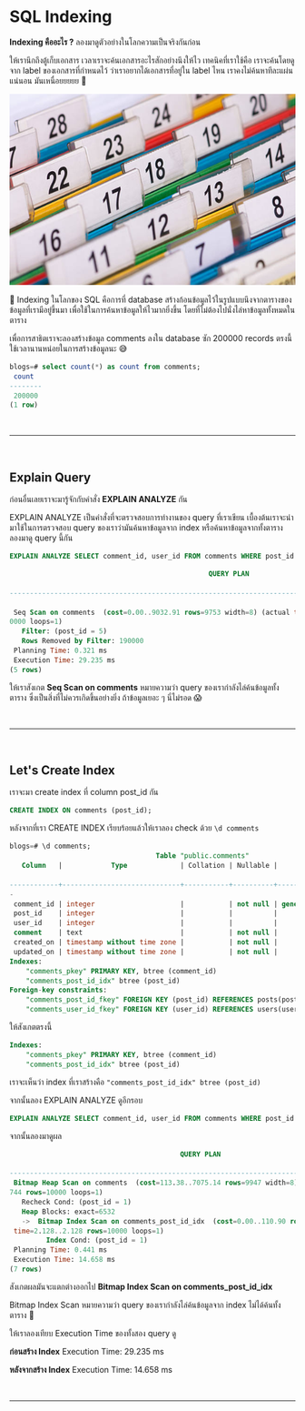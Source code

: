 # SQL Indexing

**Indexing คืออะไร ?** ลองมาดูตัวอย่างในโลกความเป็นจริงกันก่อน

ให้เรานึกถึงตู้เก็บเอกสาร เวลาเราจะค้นเอกสารอะไรสักอย่างนึงให้ไว เทคนิคที่เราใช้คือ เราจะค้นโดยดูจาก label ของเอกสารที่กำหนดไว้ ว่าเราอยากได้เอกสารที่อยู่ใน label ไหน เราคงไม่ค้นหาทีละแผ่นแน่นอน มันเหนื่อยยยยย 🥴

![Document sorted for archive](./images/documents-sorted.jpg)

🌟 Indexing ในโลกของ SQL คือการที่ database สร้างก้อนข้อมูลไว้ในรูปแบบนึงจากตารางของข้อมูลที่เรามีอยู่ขึ้นมา เพื่อใช้ในการค้นหาข้อมูลให้ไวมากยิ่งขึ้น โดยที่ไม่ต้องไปนั่งไล่หาข้อมูลทั้งหมดในตาราง

เพื่อการสาธิตเราจะลองสร้างข้อมูล comments ลงใน database ซัก 200000 records ตรงนี้ใช้เวลานานหน่อยในการสร้างข้อมูลนะ 😅

```sql
blogs=# select count(*) as count from comments;
 count
--------
 200000
(1 row)
```

<br><hr><br>

## Explain Query

ก่อนอื่นเลยเราจะมารู้จักกับคำสั่ง **EXPLAIN ANALYZE** กัน

EXPLAIN ANALYZE เป็นคำสั่งที่จะตรวจสอบการทำงานของ query ที่เราเขียน เบื้องต้นเราจะนำมาใช้ในการตรวจสอบ query ของเราว่ามันค้นหาข้อมูลจาก index หรือค้นหาข้อมูลจากทั้งตาราง ลองมาดู query นี้กัน

```sql
EXPLAIN ANALYZE SELECT comment_id, user_id FROM comments WHERE post_id = 5;
```

```sql
                                                 QUERY PLAN

-----------------------------------------------------------------------------------------------

 Seq Scan on comments  (cost=0.00..9032.91 rows=9753 width=8) (actual time=0.014..28.700 rows=1
0000 loops=1)
   Filter: (post_id = 5)
   Rows Removed by Filter: 190000
 Planning Time: 0.321 ms
 Execution Time: 29.235 ms
(5 rows)
```

ให้เราสังเกต **Seq Scan on comments** หมายความว่า query ของเรากำลังไล่ค้นข้อมูลทั้งตาราง ซึ่งเป็นสิ่งที่ไม่ควรเกิดขึ้นอย่างยิ่ง ถ้าข้อมูลเยอะ ๆ นี่ไม่รอด 😱

<br><hr><br>

## Let's Create Index

เราจะมา create index ที่ column post_id กัน

```sql
CREATE INDEX ON comments (post_id);
```

หลังจากที่เรา CREATE INDEX เรียบร้อยแล้วให้เราลอง check ด้วย `\d comments`

```sql
blogs=# \d comments;
                                    Table "public.comments"
   Column   |            Type             | Collation | Nullable |           Default

------------+-----------------------------+-----------+----------+-----------------------------
-
 comment_id | integer                     |           | not null | generated always as identity
 post_id    | integer                     |           |          |
 user_id    | integer                     |           |          |
 comment    | text                        |           | not null |
 created_on | timestamp without time zone |           | not null |
 updated_on | timestamp without time zone |           | not null |
Indexes:
    "comments_pkey" PRIMARY KEY, btree (comment_id)
    "comments_post_id_idx" btree (post_id)
Foreign-key constraints:
    "comments_post_id_fkey" FOREIGN KEY (post_id) REFERENCES posts(post_id) ON DELETE CASCADE
    "comments_user_id_fkey" FOREIGN KEY (user_id) REFERENCES users(user_id) ON DELETE CASCADE
```

ให้สังเกตตรงนี้

```sql
Indexes:
    "comments_pkey" PRIMARY KEY, btree (comment_id)
    "comments_post_id_idx" btree (post_id)
```

เราจะเห็นว่า index ที่เราสร้างคือ `"comments_post_id_idx" btree (post_id)`

จากนั้นลอง EXPLAIN ANALYZE ดูอีกรอบ

```sql
EXPLAIN ANALYZE SELECT comment_id, user_id FROM comments WHERE post_id = 1;
```

จากนั้นลองมาดูผล

```sql
                                          QUERY PLAN

-----------------------------------------------------------------------------------------------
 Bitmap Heap Scan on comments  (cost=113.38..7075.14 rows=9947 width=8) (actual time=3.868..13.
744 rows=10000 loops=1)
   Recheck Cond: (post_id = 1)
   Heap Blocks: exact=6532
   ->  Bitmap Index Scan on comments_post_id_idx  (cost=0.00..110.90 rows=9947 width=0) (actual
 time=2.128..2.128 rows=10000 loops=1)
         Index Cond: (post_id = 1)
 Planning Time: 0.441 ms
 Execution Time: 14.658 ms
(7 rows)
```

สังเกตผลมันจะแตกต่างออกไป **Bitmap Index Scan on comments_post_id_idx**

Bitmap Index Scan หมายความว่า query ของเรากำลังไล่ค้นข้อมูลจาก index ไม่ได้ค้นทั้งตาราง 🥳

ให้เราลองเทียบ Execution Time ของทั้งสอง query ดู

**ก่อนสร้าง Index**
Execution Time: 29.235 ms

**หลังจากสร้าง Index**
Execution Time: 14.658 ms

<br><hr><br>
